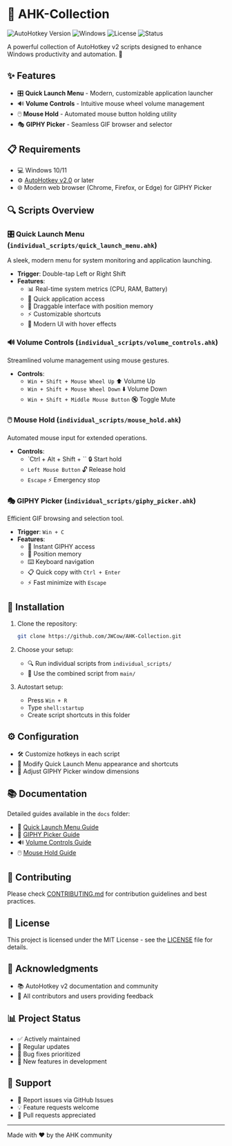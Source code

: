 # 🚀 AHK-Collection

![AutoHotkey Version](https://img.shields.io/badge/AutoHotkey-v2.0-blue.svg)
![Windows](https://img.shields.io/badge/Windows-10%2F11-brightgreen.svg)
![License](https://img.shields.io/badge/License-MIT-yellow.svg)
![Status](https://img.shields.io/badge/Status-Active-success.svg)

A powerful collection of AutoHotkey v2 scripts designed to enhance Windows productivity and automation. 🎯

## ✨ Features

- 🎛️ **Quick Launch Menu** - Modern, customizable application launcher
- 🔊 **Volume Controls** - Intuitive mouse wheel volume management
- 🖱️ **Mouse Hold** - Automated mouse button holding utility
- 🎭 **GIPHY Picker** - Seamless GIF browser and selector

## 📋 Requirements

- 💻 Windows 10/11
- ⚙️ [AutoHotkey v2.0](https://www.autohotkey.com/) or later
- 🌐 Modern web browser (Chrome, Firefox, or Edge) for GIPHY Picker

## 🔍 Scripts Overview

### 🎛️ Quick Launch Menu (`individual_scripts/quick_launch_menu.ahk`)
A sleek, modern menu for system monitoring and application launching.

- **Trigger**: Double-tap Left or Right Shift
- **Features**:
  - 📊 Real-time system metrics (CPU, RAM, Battery)
  - 🚀 Quick application access
  - 🎯 Draggable interface with position memory
  - ⚡ Customizable shortcuts
  - 🎨 Modern UI with hover effects

### 🔊 Volume Controls (`individual_scripts/volume_controls.ahk`)
Streamlined volume management using mouse gestures.

- **Controls**:
  - `Win + Shift + Mouse Wheel Up` ⬆️ Volume Up
  - `Win + Shift + Mouse Wheel Down` ⬇️ Volume Down
  - `Win + Shift + Middle Mouse Button` 🔇 Toggle Mute

### 🖱️ Mouse Hold (`individual_scripts/mouse_hold.ahk`)
Automated mouse input for extended operations.

- **Controls**:
  - `Ctrl + Alt + Shift + \`` 🔒 Start hold
  - `Left Mouse Button` 🔓 Release hold
  - `Escape` ⚡ Emergency stop

### 🎭 GIPHY Picker (`individual_scripts/giphy_picker.ahk`)
Efficient GIF browsing and selection tool.

- **Trigger**: `Win + C`
- **Features**:
  - 🚀 Instant GIPHY access
  - 💾 Position memory
  - ⌨️ Keyboard navigation
  - 📋 Quick copy with `Ctrl + Enter`
  - ⚡ Fast minimize with `Escape`

## 🚀 Installation

1. Clone the repository:
   ```bash
   git clone https://github.com/JWCow/AHK-Collection.git
   ```

2. Choose your setup:
   - 🔍 Run individual scripts from `individual_scripts/`
   - 🎯 Use the combined script from `main/`

3. Autostart setup:
   - Press `Win + R`
   - Type `shell:startup`
   - Create script shortcuts in this folder

## ⚙️ Configuration

- 🛠️ Customize hotkeys in each script
- 🎨 Modify Quick Launch Menu appearance and shortcuts
- 📐 Adjust GIPHY Picker window dimensions

## 📚 Documentation

Detailed guides available in the `docs` folder:
- 📖 [Quick Launch Menu Guide](docs/quick_launch_menu.md)
- 🎨 [GIPHY Picker Guide](docs/giphy_picker.md)
- 🔊 [Volume Controls Guide](docs/volume_controls.md)
- 🖱️ [Mouse Hold Guide](docs/mouse_hold.md)

## 🤝 Contributing

Please check [CONTRIBUTING.md](CONTRIBUTING.md) for contribution guidelines and best practices.

## 📄 License

This project is licensed under the MIT License - see the [LICENSE](LICENSE) file for details.

## 🙏 Acknowledgments

- 📚 AutoHotkey v2 documentation and community
- 👥 All contributors and users providing feedback

## 📊 Project Status

- ✅ Actively maintained
- 🔄 Regular updates
- 🐛 Bug fixes prioritized
- 🎯 New features in development

## 💬 Support

- 📧 Report issues via GitHub Issues
- 💡 Feature requests welcome
- 🤝 Pull requests appreciated

---
Made with ❤️ by the AHK community 
